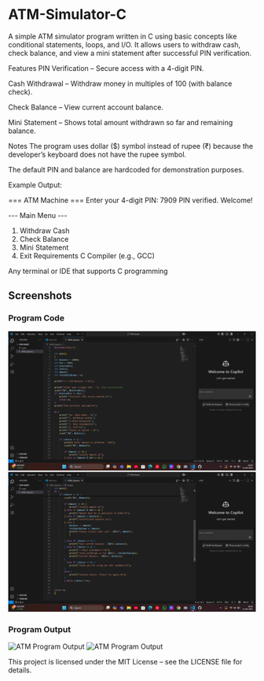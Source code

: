 # ATM-Simulator-C
A simple ATM simulator program written in C using basic concepts like conditional statements, loops, and I/O.
It allows users to withdraw cash, check balance, and view a mini statement after successful PIN verification.

Features
PIN Verification – Secure access with a 4-digit PIN.

Cash Withdrawal – Withdraw money in multiples of 100 (with balance check).

Check Balance – View current account balance.

Mini Statement – Shows total amount withdrawn so far and remaining balance.

Notes
The program uses dollar ($) symbol instead of rupee (₹) because the developer’s keyboard does not have the rupee symbol.

The default PIN and balance are hardcoded for demonstration purposes.

Example Output:

=== ATM Machine ===
Enter your 4-digit PIN: 7909
PIN verified. Welcome!

--- Main Menu ---
1. Withdraw Cash
2. Check Balance
3. Mini Statement
4. Exit
Requirements
C Compiler (e.g., GCC)

Any terminal or IDE that supports C programming

## Screenshots

### Program Code
![ATM Program Code](https://github.com/Sundaram790/ATM-Simulator-C/blob/main/Screenshot%2001.png?raw=true)
![ATM Program Code](https://github.com/Sundaram790/ATM-Simulator-C/blob/main/Screenshot%2002.png?raw=true)

### Program Output
![ATM Program Output]()
![ATM Program Output]()


This project is licensed under the MIT License – see the LICENSE file for details.
